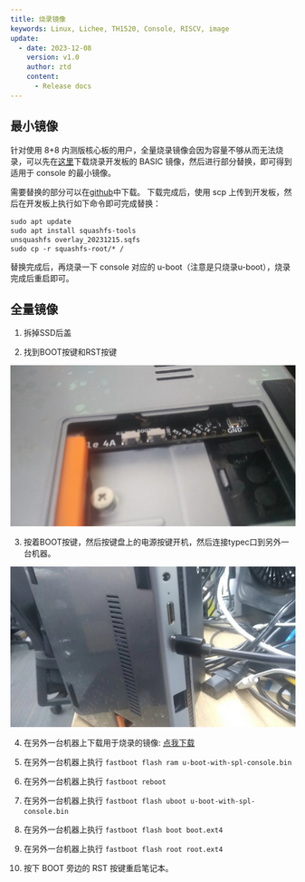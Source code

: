 ```yaml
---
title: 烧录镜像
keywords: Linux, Lichee, TH1520, Console, RISCV, image
update:
  - date: 2023-12-08
    version: v1.0
    author: ztd
    content:
      - Release docs
---
```



## 最小镜像

针对使用 8+8 内测版核心板的用户，全量烧录镜像会因为容量不够从而无法烧录，可以先在[这里](https://pan.baidu.com/e/1xH56ZlewB6UOMlke5BrKWQ)下载烧录开发板的 BASIC 镜像，然后进行部分替换，即可得到适用于 console 的最小镜像。

需要替换的部分可以在[github](https://github.com/sipeed/LicheePi4A-Build/releases)中下载。
下载完成后，使用 scp 上传到开发板，然后在开发板上执行如下命令即可完成替换：
```shell
sudo apt update
sudo apt install squashfs-tools
unsquashfs overlay_20231215.sqfs
sudo cp -r squashfs-root/* /
```

替换完成后，再烧录一下 console 对应的 u-boot（注意是只烧录u-boot），烧录完成后重启即可。

## 全量镜像

1. 拆掉SSD后盖

2. 找到BOOT按键和RST按键

![boot_and_rst_key](./assets/burn_image/boot_and_rst_key.png)

3. 按着BOOT按键，然后按键盘上的电源按键开机，然后连接typec口到另外一台机器。

![typec_connect](./assets/burn_image/typec_connect.png)

4. 在另外一台机器上下载用于烧录的镜像: [点我下载](https://wiki.sipeed.com/hardware/zh/lichee/th1520/lcon4a/3_images.html)

5. 在另外一台机器上执行 `fastboot flash ram u-boot-with-spl-console.bin`

6. 在另外一台机器上执行 `fastboot reboot`

7. 在另外一台机器上执行 `fastboot flash uboot u-boot-with-spl-console.bin`

8. 在另外一台机器上执行 `fastboot flash boot boot.ext4`

9. 在另外一台机器上执行 `fastboot flash root root.ext4`

10. 按下 BOOT 旁边的 RST 按键重启笔记本。